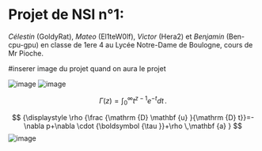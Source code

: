 # Projet de NSI n°1:

*Célestin* (GoldyRat), *Mateo* (El1teW0lf), *Victor* (Hera2) et *Benjamin* (Ben-cpu-gpu) en classe de 1ere 4 au Lycée Notre-Dame de Boulogne, cours de Mr Pioche.

#inserer image du projet quand on aura le projet

![image](https://external-content.duckduckgo.com/iu/?u=http%3A%2F%2Fmedia.giphy.com%2Fmedia%2FRo2MgOxH9iaVG%2Fgiphy.gif&f=1&nofb=1&ipt=30eea9df77f9a50fb79231dd2277be5e6e88ba7af9628a6e5785cbffb38da713&ipo=images)
![image](https://github.com/user-attachments/assets/db9558ba-bf12-4dee-aecf-2d574ed04b51)


$$
\Gamma(z) = \int_0^\infty t^{z-1}e^{-t}dt\,.
$$

$$
{\displaystyle \rho {\frac {\mathrm {D} \mathbf {u} }{\mathrm {D} t}}=-\nabla p+\nabla \cdot {\boldsymbol {\tau }}+\rho \,\mathbf {a} }
$$
![image](https://github.com/user-attachments/assets/f7061f46-f8d4-4955-abc0-296248a517aa)

